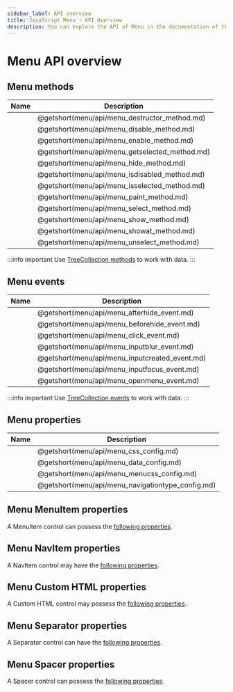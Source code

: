 ```yaml
---
sidebar_label: API overview
title: JavaScript Menu - API Overview 
description: You can explore the API of Menu in the documentation of the DHTMLX JavaScript UI library. Browse developer guides and API reference, try out code examples and live demos, and download a free 30-day evaluation version of DHTMLX Suite 7.
---
```


# Menu API overview

## Menu methods

| Name                                    | Description                                    |
| --------------------------------------- | ---------------------------------------------- |
| [](menu/api/menu_destructor_method.md)  | @getshort(menu/api/menu_destructor_method.md)  |
| [](menu/api/menu_disable_method.md)     | @getshort(menu/api/menu_disable_method.md)     |
| [](menu/api/menu_enable_method.md)      | @getshort(menu/api/menu_enable_method.md)      |
| [](menu/api/menu_getselected_method.md) | @getshort(menu/api/menu_getselected_method.md) |
| [](menu/api/menu_hide_method.md)        | @getshort(menu/api/menu_hide_method.md)        |
| [](menu/api/menu_isdisabled_method.md)  | @getshort(menu/api/menu_isdisabled_method.md)  |
| [](menu/api/menu_isselected_method.md)  | @getshort(menu/api/menu_isselected_method.md)  |
| [](menu/api/menu_paint_method.md)       | @getshort(menu/api/menu_paint_method.md)       |
| [](menu/api/menu_select_method.md)      | @getshort(menu/api/menu_select_method.md)      |
| [](menu/api/menu_show_method.md)        | @getshort(menu/api/menu_show_method.md)        |
| [](menu/api/menu_showat_method.md)      | @getshort(menu/api/menu_showat_method.md)      |
| [](menu/api/menu_unselect_method.md)    | @getshort(menu/api/menu_unselect_method.md)    |

:::info important
Use [TreeCollection methods](tree_collection.md) to work with data. 
:::

## Menu events

| Name                                    | Description                                    |
| --------------------------------------- | ---------------------------------------------- |
| [](menu/api/menu_afterhide_event.md)    | @getshort(menu/api/menu_afterhide_event.md)    |
| [](menu/api/menu_beforehide_event.md)   | @getshort(menu/api/menu_beforehide_event.md)   |
| [](menu/api/menu_click_event.md)        | @getshort(menu/api/menu_click_event.md)        |
| [](menu/api/menu_inputblur_event.md)    | @getshort(menu/api/menu_inputblur_event.md)    |
| [](menu/api/menu_inputcreated_event.md) | @getshort(menu/api/menu_inputcreated_event.md) |
| [](menu/api/menu_inputfocus_event.md)   | @getshort(menu/api/menu_inputfocus_event.md)   |
| [](menu/api/menu_openmenu_event.md)     | @getshort(menu/api/menu_openmenu_event.md)     |

:::info important
Use [TreeCollection events](tree_collection.md#events) to work with data. 
:::

## Menu properties

| Name                                       | Description                                       |
| ------------------------------------------ | ------------------------------------------------- |
| [](menu/api/menu_css_config.md)            | @getshort(menu/api/menu_css_config.md)            |
| [](menu/api/menu_data_config.md)           | @getshort(menu/api/menu_data_config.md)           |
| [](menu/api/menu_menucss_config.md)        | @getshort(menu/api/menu_menucss_config.md)        |
| [](menu/api/menu_navigationtype_config.md) | @getshort(menu/api/menu_navigationtype_config.md) |

## Menu MenuItem properties

A MenuItem control can possess the [following properties](menu/api/api_menuitem_properties.md).

## Menu NavItem properties

A NavItem control may have the [following properties](menu/api/api_navitem_properties.md).

## Menu Custom HTML properties

A Custom HTML control may possess the [following properties](menu/api/api_customhtml_properties.md).

## Menu Separator properties

A Separator control can have the [following properties](menu/api/api_separator_properties.md).

## Menu Spacer properties

A Spacer control can possess the [following properties](menu/api/api_spacer_properties.md).
